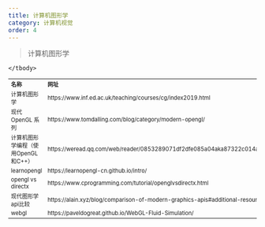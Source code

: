 ```yaml
---
title: 计算机图形学
category: 计算机视觉
order: 4
---
```


> 计算机图形学
<table width="1033" style="font-size: 0.8em;">
	<tbody>
		<tr>
			<td>
				<strong>
					名称
				</strong>
			</td>
			<td>
				<strong>
					网址
				</strong>
			</td>
		</tr>
		<tr>
			<td>
				计算机图形学
			</td>
			<td>
				https://www.inf.ed.ac.uk/teaching/courses/cg/index2019.html
			</td>
		</tr>
		<tr>
			<td>
				现代 OpenGL 系列
			</td>
			<td>
				https://www.tomdalling.com/blog/category/modern-opengl/
			</td>
		</tr>
		<tr>
			<td>
				计算机图形学编程（使用OpenGL和C++）
			</td>
			<td>
				https://weread.qq.com/web/reader/0853289071df2dfe085a04aka87322c014a87ff679a21ea
			</td>
		</tr>
		<tr>
			<td>
				learnopengl
			</td>
			<td>
				https://learnopengl-cn.github.io/intro/
			</td>
		</tr>
		<tr>
			<td>
				opengl vs directx
			</td>
			<td>
				https://www.cprogramming.com/tutorial/openglvsdirectx.html
			</td>
		</tr>
		<tr>
			<td>
				现代图形学api比较
			</td>
			<td>
				https://alain.xyz/blog/comparison-of-modern-graphics-apis#additional-resources
			</td>
		</tr>
		<tr>
			<td>
				webgl
			</td>
			<td>
				https://paveldogreat.github.io/WebGL-Fluid-Simulation/
			</td>
		</tr>
		
	</tbody>
</table>


